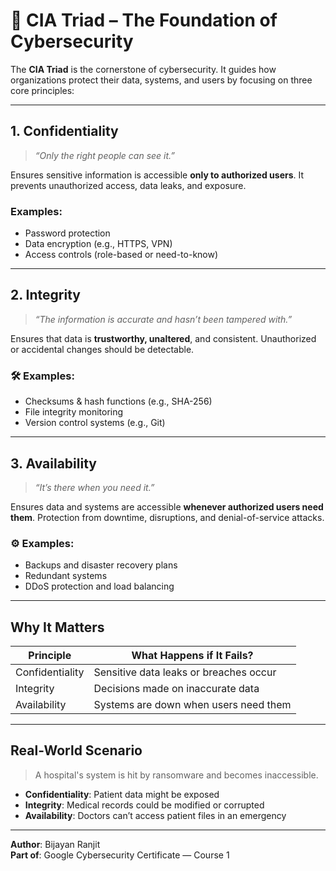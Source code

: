 # 🔐 CIA Triad – The Foundation of Cybersecurity

The **CIA Triad** is the cornerstone of cybersecurity. It guides how organizations protect their data, systems, and users by focusing on three core principles:

---

##  1. Confidentiality
> *“Only the right people can see it.”*

Ensures sensitive information is accessible **only to authorized users**. It prevents unauthorized access, data leaks, and exposure.

###  Examples:
- Password protection
- Data encryption (e.g., HTTPS, VPN)
- Access controls (role-based or need-to-know)

---

##  2. Integrity
> *“The information is accurate and hasn’t been tampered with.”*

Ensures that data is **trustworthy, unaltered**, and consistent. Unauthorized or accidental changes should be detectable.

### 🛠 Examples:
- Checksums & hash functions (e.g., SHA-256)
- File integrity monitoring
- Version control systems (e.g., Git)

---

##  3. Availability
> *“It’s there when you need it.”*

Ensures data and systems are accessible **whenever authorized users need them**. Protection from downtime, disruptions, and denial-of-service attacks.

### ⚙ Examples:
- Backups and disaster recovery plans
- Redundant systems
- DDoS protection and load balancing

---

##  Why It Matters

| Principle       | What Happens if It Fails?                |
|----------------|-------------------------------------------|
| Confidentiality | Sensitive data leaks or breaches occur   |
| Integrity       | Decisions made on inaccurate data        |
| Availability    | Systems are down when users need them    |

---

##  Real-World Scenario

> A hospital's system is hit by ransomware and becomes inaccessible.

- **Confidentiality**: Patient data might be exposed
- **Integrity**: Medical records could be modified or corrupted
- **Availability**: Doctors can’t access patient files in an emergency

---

**Author**: Bijayan Ranjit  
**Part of**: Google Cybersecurity Certificate — Course 1
